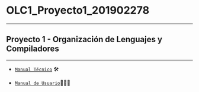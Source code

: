 # OLC1_Proyecto1_201902278
---
 ## Proyecto 1 - Organización de Lenguajes y Compiladores
---
- [`Manual Técnico`](./Documentacion/ManualTécnico.md) 🛠️

- [`Manual de Usuario`](./Documentacion/ManualUsuario.md)🧑🏻‍💻